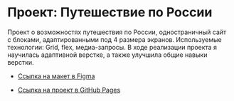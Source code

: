# Проект: Путешествие по России

Проект о возможностях путешествия по России, одностраничный сайт с блоками, адаптированными под 4 размера экранов. 
Используемые технологии: Grid, flex, медиа-запросы. 
В ходе реализации проекта я научилась адаптивной верстке, а также улучшила общие навыки верстки. 

* [Ссылка на макет в Figma](https://www.figma.com/file/5S2WSbEFL6awjVWJ0NWL8Q/Sprint-3_-Russia-_-desktop-mobile?node-id=28503%3A0)

* [Ссылка на проект в GitHub Pages](https://iartseva.github.io/russian-travel/index.html)
